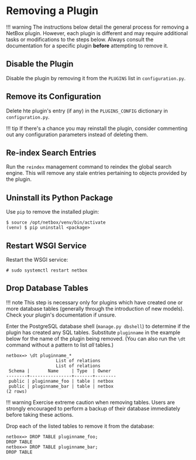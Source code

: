 # Removing a Plugin

!!! warning
    The instructions below detail the general process for removing a NetBox plugin. However, each plugin is different and may require additional tasks or modifications to the steps below. Always consult the documentation for a specific plugin **before** attempting to remove it.

## Disable the Plugin

Disable the plugin by removing it from the `PLUGINS` list in `configuration.py`.

## Remove its Configuration

Delete hte plugin's entry (if any) in the `PLUGINS_CONFIG` dictionary in `configuration.py`.

!!! tip
    If there's a chance you may reinstall the plugin, consider commenting out any configuration parameters instead of deleting them.

## Re-index Search Entries

Run the `reindex` management command to reindex the global search engine. This will remove any stale entries pertaining to objects provided by the plugin.

## Uninstall its Python Package

Use `pip` to remove the installed plugin:

```no-highlight
$ source /opt/netbox/venv/bin/activate
(venv) $ pip uninstall <package>
```

## Restart WSGI Service

Restart the WSGI service:

```no-highlight
# sudo systemctl restart netbox
```

## Drop Database Tables

!!! note
    This step is necessary only for plugins which have created one or more database tables (generally through the introduction of new models). Check your plugin's documentation if unsure.

Enter the PostgreSQL database shell (`manage.py dbshell`) to determine if the plugin has created any SQL tables. Substitute `pluginname` in the example below for the name of the plugin being removed. (You can also run the `\dt` command without a pattern to list _all_ tables.)

```no-highlight
netbox=> \dt pluginname_*
                   List of relations
                   List of relations
 Schema |       Name     | Type  | Owner
--------+----------------+-------+--------
 public | pluginname_foo | table | netbox
 public | pluginname_bar | table | netbox
(2 rows)
```

!!! warning
    Exercise extreme caution when removing tables. Users are strongly encouraged to perform a backup of their database immediately before taking these actions.

Drop each of the listed tables to remove it from the database:

```no-highlight
netbox=> DROP TABLE pluginname_foo;
DROP TABLE
netbox=> DROP TABLE pluginname_bar;
DROP TABLE
```

